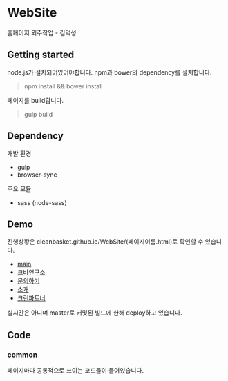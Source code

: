 # WebSite
홈페이지 외주작업 - 김덕성

## Getting started
node.js가 설치되어있어야합니다. 
npm과 bower의 dependency를 설치합니다.

> npm install && bower install

페이지를 build합니다.

> gulp build

## Dependency

개발 환경

- gulp
- browser-sync

주요 모듈

- sass (node-sass)

## Demo

진행상황은 cleanbasket.github.io/WebSite/(페이지이름.html)로 확인할 수 있습니다.

- [main](http://cleanbasket.github.io/WebSite/main.html)
- [크바연구소](http://cleanbasket.github.io/WebSite/sub01.html)
- [문의하기](http://cleanbasket.github.io/WebSite/sub02.html)
- [소개](http://cleanbasket.github.io/WebSite/sub03.html)
- [크린파트너](http://cleanbasket.github.io/WebSite/sub04.html)

실시간은 아니며 master로 커밋된 빌드에 한해 deploy하고 있습니다.

## Code

### common 

페이지마다 공통적으로 쓰이는 코드들이 들어있습니다.